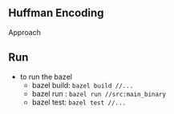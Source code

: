 
## Huffman Encoding

Approach
  


## Run
- to run the bazel 
  - bazel build: `bazel build //...`
  - bazel run : `bazel run //src:main_binary`
  - bazel test: `bazel test //...`
